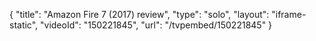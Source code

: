 {
    "title": "Amazon Fire 7 (2017) review",
    "type": "solo",
    "layout": "iframe-static",
    "videoId": "150221845",
    "url": "\/tvpembed\/150221845"
}